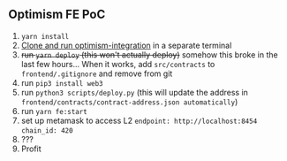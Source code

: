 ## Optimism FE PoC

1) `yarn install`
2) [Clone and run optimism-integration](https://github.com/ethereum-optimism/optimism-integration) in a separate terminal
3) ~~run `yarn deploy` (this won't actually deploy)~~ somehow this broke in the last few hours...
   When it works, add `src/contracts` to `frontend/.gitignore` and remove from git
4) run `pip3 install web3`
5) run `python3 scripts/deploy.py` (this will update the address in `frontend/contracts/contract-address.json automatically`)
6) run `yarn fe:start`
7) set up metamask to access L2
   `endpoint: http://localhost:8454`
   `chain_id: 420`
8) ???
9) Profit
